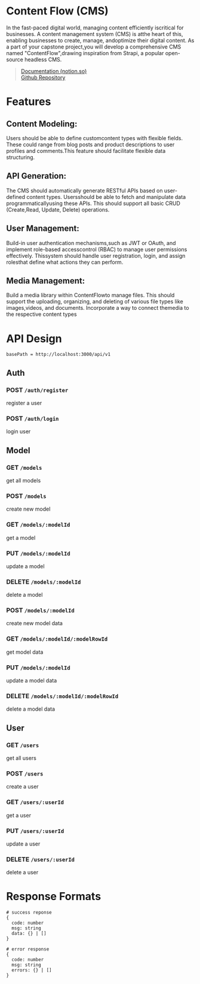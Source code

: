 # Content Flow (CMS)

In the fast-paced digital world, managing content efficiently iscritical for businesses. A content management system (CMS) is atthe heart of this, enabling businesses to create, manage, andoptimize their digital content. As a part of your capstone project,you will develop a comprehensive CMS named "ContentFlow",drawing inspiration from Strapi, a popular open-source headless CMS.

> [Documentation (notion.so)](https://anandureghu.notion.site/ContentFlow-36752807b58d476787373f233202beb1?pvs=4)  
> [Github Repository](https://github.com/anandureghu/contentflow)

# Features

## Content Modeling:

Users should be able to define customcontent types with flexible fields. These could range from blog posts and product descriptions to user profiles and comments.This feature should facilitate flexible data structuring.

## API Generation:

The CMS should automatically generate RESTful APIs based on user-defined content types. Usersshould be able to fetch and manipulate data programmaticallyusing these APIs. This should support all basic CRUD (Create,Read, Update, Delete) operations.

## User Management:

Build-in user authentication mechanisms,such as JWT or OAuth, and implement role-based accesscontrol (RBAC) to manage user permissions effectively. Thissystem should handle user registration, login, and assign rolesthat define what actions they can perform.

## Media Management:

Build a media library within ContentFlowto manage files. This should support the uploading, organizing, and deleting of various file types like images,videos, and documents. Incorporate a way to connect themedia to the respective content types

# API Design

```
basePath = http://localhost:3000/api/v1
```

## **Auth**

### **POST** `/auth/register`

register a user

### **POST** `/auth/login`

login user

## **Model**

### **GET** `/models`

get all models

### **POST** `/models`

create new model

### **GET** `/models/:modelId`

get a model

### **PUT** `/models/:modelId`

update a model

### **DELETE** `/models/:modelId`

delete a model

### **POST** `/models/:modelId`

create new model data

### **GET** `/models/:modelId/:modelRowId`

get model data

### **PUT** `/models/:modelId`

update a model data

### **DELETE** `/models/:modelId/:modelRowId`

delete a model data

## **User**

### **GET** `/users`

get all users

### **POST** `/users`

create a user

### **GET** `/users/:userId`

get a user

### **PUT** `/users/:userId`

update a user

### **DELETE** `/users/:userId`

delete a user

# Response Formats

```
# success reponse
{
  code: number
  msg: string
  data: {} | []
}
```

```
# error response
{
  code: number
  msg: string
  errors: {} | []
}
```
